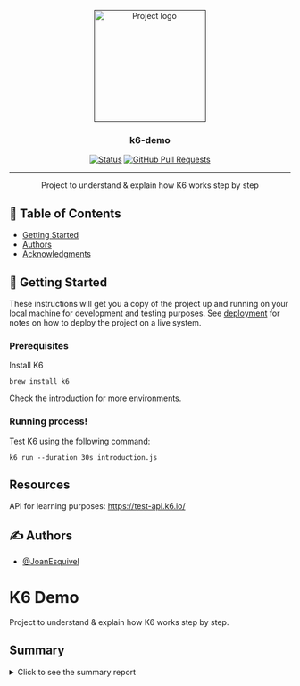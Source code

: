 <p align="center">
  <a href="" rel="noopener">
 <img width=200px height=200px src="https://upload.wikimedia.org/wikipedia/commons/thumb/e/ef/K6-logo.svg/1058px-K6-logo.svg.png" alt="Project logo"></a>
</p>

<h3 align="center">k6-demo</h3>

<div align="center">

[![Status](https://img.shields.io/badge/status-active-success.svg)]()
[![GitHub Pull Requests](https://img.shields.io/github/issues-pr/kylelobo/The-Documentation-Compendium.svg)](https://github.com/kylelobo/The-Documentation-Compendium/pulls)

</div>

---

<p align="center"> Project to understand & explain how K6 works step by step
    <br> 
</p>

## 📝 Table of Contents

- [Getting Started](#getting_started)
- [Authors](#authors)
- [Acknowledgments](#acknowledgement)

## 🏁 Getting Started <a name = "getting_started"></a>

These instructions will get you a copy of the project up and running on your local machine for development and testing purposes. See [deployment](#deployment) for notes on how to deploy the project on a live system.

### Prerequisites

Install K6

```
brew install k6
```
Check the introduction for more environments.

### Running process!

Test K6 using the following command:

```
k6 run --duration 30s introduction.js
```

## Resources
API for learning purposes: https://test-api.k6.io/


## ✍️ Authors <a name = "authors"></a>

- [@JoanEsquivel](https://github.com/JoanEsquivel)

# K6 Demo

Project to understand & explain how K6 works step by step.

## Summary

<details>
  <summary>Click to see the summary report</summary>
  
  <iframe src="summary.html" style="width:100%; height:500px;"></iframe>

</details>


